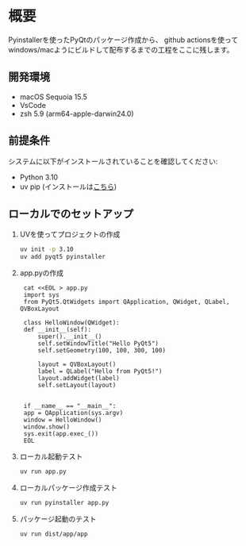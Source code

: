 # 概要
Pyinstallerを使ったPyQtのパッケージ作成から、
github actionsを使ってwindows/macようにビルドして配布するまでの工程をここに残します。

## 開発環境
- macOS Sequoia 15.5
- VsCode
- zsh 5.9 (arm64-apple-darwin24.0)

## 前提条件

システムに以下がインストールされていることを確認してください:

- Python 3.10
- uv pip (インストールは[こちら](https://docs.astral.sh/uv/getting-started/installation/))


## ローカルでのセットアップ

1. UVを使ってプロジェクトの作成
    ```zsh
    uv init -p 3.10
    uv add pyqt5 pyinstaller
    ```
2. app.pyの作成
   ```
    cat <<EOL > app.py
    import sys
    from PyQt5.QtWidgets import QApplication, QWidget, QLabel, QVBoxLayout

    class HelloWindow(QWidget):
    def __init__(self):
        super().__init__()
        self.setWindowTitle("Hello PyQt5")
        self.setGeometry(100, 100, 300, 100)

        layout = QVBoxLayout()
        label = QLabel("Hello from PyQt5!")
        layout.addWidget(label)
        self.setLayout(layout)


    if __name__ == "__main__":
    app = QApplication(sys.argv)
    window = HelloWindow()
    window.show()
    sys.exit(app.exec_())
    EOL
    ```
1. ローカル起動テスト
   ```zsh
   uv run app.py
   ```
2. ローカルパッケージ作成テスト
   ```zsh
   uv run pyinstaller app.py
   ```
3. パッケージ起動のテスト
   ```
   uv run dist/app/app 
   ```